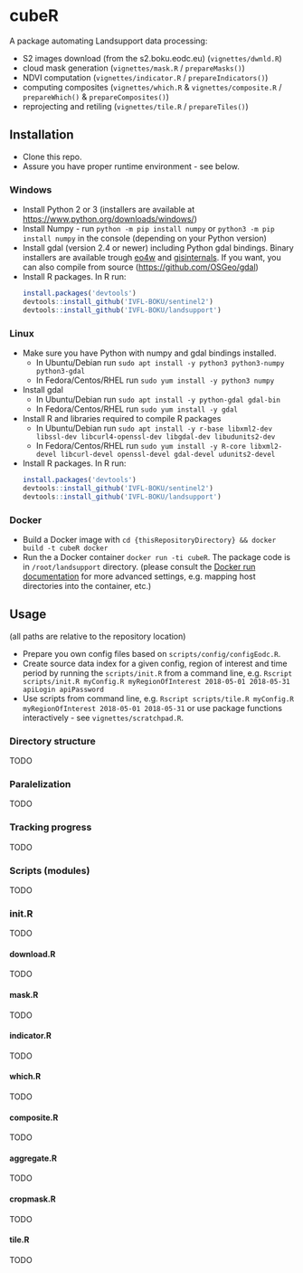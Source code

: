 # cubeR

A package automating Landsupport data processing:

* S2 images download (from the s2.boku.eodc.eu) (`vignettes/dwnld.R`)
* cloud mask generation (`vignettes/mask.R` / `prepareMasks()`)
* NDVI computation (`vignettes/indicator.R` / `prepareIndicators()`)
* computing composites (`vignettes/which.R` & `vignettes/composite.R` / `prepareWhich()` & `prepareComposites()`)
* reprojecting and retiling (`vignettes/tile.R` / `prepareTiles()`)

## Installation

* Clone this repo.
* Assure you have proper runtime environment - see below.

### Windows

* Install Python 2 or 3 (installers are available at https://www.python.org/downloads/windows/)
* Install Numpy - run `python -m pip install numpy` or `python3 -m pip install numpy` in the console (depending on your Python version)
* Install gdal (version 2.4 or newer) including Python gdal bindings.
  Binary installers are available trough [eo4w](https://trac.osgeo.org/osgeo4w/wiki/WikiStart) and [gisinternals](http://www.gisinternals.com/release.php).
  If you want, you can also compile from source (https://github.com/OSGeo/gdal)
* Install R packages. In R run:
    ```r
    install.packages('devtools')
    devtools::install_github('IVFL-BOKU/sentinel2')
    devtools::install_github('IVFL-BOKU/landsupport')
    ```
### Linux

* Make sure you have Python with numpy and gdal bindings installed.
    * In Ubuntu/Debian run `sudo apt install -y python3 python3-numpy python3-gdal`
    * In Fedora/Centos/RHEL run `sudo yum install -y python3 numpy`
* Install gdal
    * In Ubuntu/Debian run `sudo apt install -y python-gdal gdal-bin`
    * In Fedora/Centos/RHEL run `sudo yum install -y gdal`
* Install R and libraries required to compile R packages
    * In Ubuntu/Debian run `sudo apt install -y r-base libxml2-dev libssl-dev libcurl4-openssl-dev libgdal-dev libudunits2-dev`
    * In Fedora/Centos/RHEL run `sudo yum install -y R-core libxml2-devel libcurl-devel openssl-devel gdal-devel udunits2-devel`
* Install R packages. In R run:
    ```r
    install.packages('devtools')
    devtools::install_github('IVFL-BOKU/sentinel2')
    devtools::install_github('IVFL-BOKU/landsupport')
    ```

### Docker

* Build a Docker image with `cd {thisRepositoryDirectory} && docker build -t cubeR docker`
* Run the a Docker container `docker run -ti cubeR`.
  The package code is in `/root/landsupport` directory.
  (please consult the [Docker run documentation](https://docs.docker.com/engine/reference/run/) for more advanced settings, e.g. mapping host directories into the container, etc.)

## Usage

(all paths are relative to the repository location)

* Prepare you own config files based on `scripts/config/configEodc.R`.
* Create source data index for a given config, region of interest and time period by running the `scripts/init.R` from a command line, e.g. 
  `Rscript scripts/init.R myConfig.R myRegionOfInterest 2018-05-01 2018-05-31 apiLogin apiPassword`
* Use scripts from command line, e.g. `Rscript scripts/tile.R myConfig.R myRegionOfInterest 2018-05-01 2018-05-31`
  or use package functions interactively - see `vignettes/scratchpad.R`.

### Directory structure

TODO

### Paralelization

TODO

### Tracking progress

TODO

### Scripts (modules)

TODO

### init.R

TODO

#### download.R

TODO

#### mask.R

TODO

#### indicator.R

TODO

#### which.R

TODO

#### composite.R

TODO

#### aggregate.R

TODO

#### cropmask.R

TODO

#### tile.R

TODO


